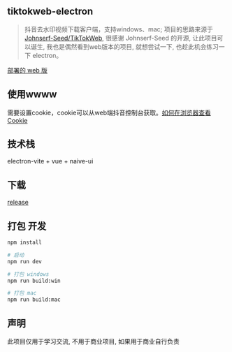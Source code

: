 ## tiktokweb-electron
> 抖音去水印视频下载客户端，支持windows、mac; 项目的思路来源于 [Johnserf-Seed/TikTokWeb](https://github.com/Johnserf-Seed/TikTokWeb), 很感谢 Johnserf-Seed 的开源, 让此项目可以诞生, 我也是偶然看到web版本的项目, 就想尝试一下, 也趁此机会练习一下 electron。

[部署的 web 版](https://douyin-31xm.onrender.com/api?url=https://v.douyin.com/NKyY6Ch/)

## 使用wwww
需要设置cookie，cookie可以从web端抖音控制台获取。[如何在浏览器查看Cookie](https://blog.csdn.net/u011781521/article/details/87791125)

## 技术栈
electron-vite + vue + naive-ui

## 下载

[release](https://github.com/Journey98/TikTokWeb-electron/releases)

## 打包 开发

```bash
npm install

# 启动
npm run dev

# 打包 windows
npm run build:win

# 打包 mac
npm run build:mac
```

## 声明

此项目仅用于学习交流, 不用于商业项目, 如果用于商业自行负责
